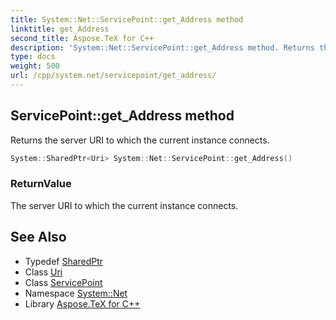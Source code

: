 ```yaml
---
title: System::Net::ServicePoint::get_Address method
linktitle: get_Address
second_title: Aspose.TeX for C++
description: 'System::Net::ServicePoint::get_Address method. Returns the server URI to which the current instance connects in C++.'
type: docs
weight: 500
url: /cpp/system.net/servicepoint/get_address/
---
```

## ServicePoint::get_Address method


Returns the server URI to which the current instance connects.

```cpp
System::SharedPtr<Uri> System::Net::ServicePoint::get_Address()
```


### ReturnValue

The server URI to which the current instance connects.

## See Also

* Typedef [SharedPtr](../../../system/sharedptr/)
* Class [Uri](../../../system/uri/)
* Class [ServicePoint](../)
* Namespace [System::Net](../../)
* Library [Aspose.TeX for C++](../../../)
